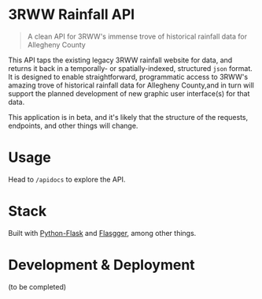 # 3RWW Rainfall API

> A clean API for 3RWW's immense trove of historical rainfall data for Allegheny County

This API taps the existing legacy 3RWW rainfall website for data, and returns it back in a temporally- or spatially-indexed, structured `json` format. It is designed to enable straightforward, programmatic access to 3RWW's amazing trove of historical rainfall data for Allegheny County,and in turn will support the planned development of new graphic user interface(s) for that data.

This application is in beta, and it's likely that the structure of the requests, endpoints, and other things will change.

# Usage

Head to `/apidocs` to explore the API.

# Stack

Built with [Python-Flask](http://flask.pocoo.org/) and [Flasgger](https://github.com/rochacbruno/flasgger), among other things.

# Development & Deployment

(to be completed)
